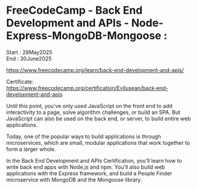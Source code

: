 # FreeCodeCamp - Back End Development and APIs - Node-Express-MongoDB-Mongoose :

Start : 28May2025</br>
End : 30June2025</br>

https://www.freecodecamp.org/learn/back-end-development-and-apis/

Certificate:</br>
https://www.freecodecamp.org/certification/Evilusean/back-end-development-and-apis

Until this point, you've only used JavaScript on the front end to add interactivity to a page, solve algorithm challenges, or build an SPA. But JavaScript can also be used on the back end, or server, to build entire web applications.

Today, one of the popular ways to build applications is through microservices, which are small, modular applications that work together to form a larger whole.

In the Back End Development and APIs Certification, you'll learn how to write back end apps with Node.js and npm. You'll also build web applications with the Express framework, and build a People Finder microservice with MongoDB and the Mongoose library.
